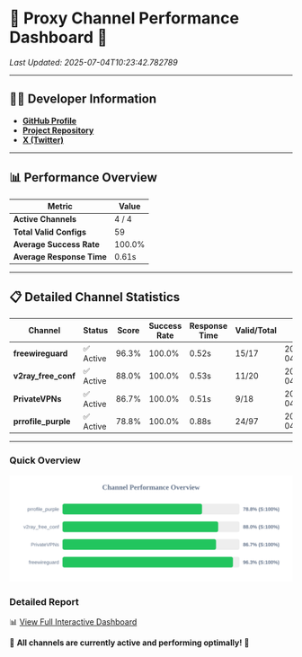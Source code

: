 # 🌟 Proxy Channel Performance Dashboard 🌟

_Last Updated: 2025-07-04T10:23:42.782789_

---

## 👩‍💻 Developer Information

- **[GitHub Profile](https://github.com/4n0nymou3)**  
- **[Project Repository](https://github.com/4n0nymou3/multi-proxy-config-fetcher)**  
- **[X (Twitter)](https://x.com/4n0nymou3)**  

---

## 📊 Performance Overview

| Metric                | Value       |
|-----------------------|-------------|
| **Active Channels**   | 4 / 4       |
| **Total Valid Configs** | 59          |
| **Average Success Rate** | 100.0%      |
| **Average Response Time** | 0.61s       |

---

## 📋 Detailed Channel Statistics

| Channel          | Status     | Score  | Success Rate | Response Time | Valid/Total | Last Success               |
|------------------|------------|--------|--------------|---------------|-------------|----------------------------|
| **freewireguard**  | ✅ Active  | 96.3%  | 100.0% | 0.52s         | 15/17       | 2025-07-04T10:23:42.780975 |
| **v2ray_free_conf**  | ✅ Active  | 88.0%  | 100.0% | 0.53s         | 11/20       | 2025-07-04T10:23:41.691989 |
| **PrivateVPNs**  | ✅ Active  | 86.7%  | 100.0% | 0.51s         | 9/18       | 2025-07-04T10:23:42.233643 |
| **prrofile_purple**  | ✅ Active  | 78.8%  | 100.0% | 0.88s         | 24/97       | 2025-07-04T10:23:41.053355 |

---

### Quick Overview
<div align="center">
  <a href="https://raw.githubusercontent.com/nullluser/NullRepo/refs/heads/main/assets/channel_stats_chart.svg">
    <img src="https://raw.githubusercontent.com/nullluser/NullRepo/refs/heads/main/assets/channel_stats_chart.svg" alt="Source Performance Statistics" width="800">
  </a>
</div>

### Detailed Report
📊 [View Full Interactive Dashboard](https://htmlpreview.github.io/?https://github.com/nullluser/NullRepo/blob/main/assets/performance_report.html)

🎉 **All channels are currently active and performing optimally!** 🎉
